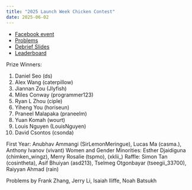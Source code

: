 ```yaml
---
title: "2025 Launch Week Chicken Contest"
date: 2025-06-02
---
```


- [Facebook event](https://www.facebook.com/events/1997976463941621/)
- [Problems](problems.pdf)
- [Debrief Slides](debrief.pdf)
- [Leaderboard](leaderboard)

Prize Winners:

1. Daniel Seo (ds)
1. Alex Wang (caterpillow)
1. Jiannan Zou (Jlyfish)
1. Miles Conway (programmer123)
1. Ryan L Zhou (ciple)
1. Yiheng You (horiseun)
1. Praneel Malapaka (praneelm)
1. Yuan Komah (wourt)
1. Louis Nguyen (LouisNguyen)
1. David Csontos (csonda)

First Year: Anubhav Ammangi (SirLemonMeringue), Lucas Ma (casma.), Anthony Ivanov (vivant)
Women and Gender Minorities: Esther Djaidiguna (chimken_wingz), Merry Rosalie (tspmo), (xklii_)
Raffle: Simon Tan (cosintheta), Asif Bhuiyan (asd213), Tselmeg Otgonbayar (tseegii_33700), Raiyyan Ahmad (rain)

Problems by Frank Zhang, Jerry Li, Isaiah Iliffe, Noah Batsukh
